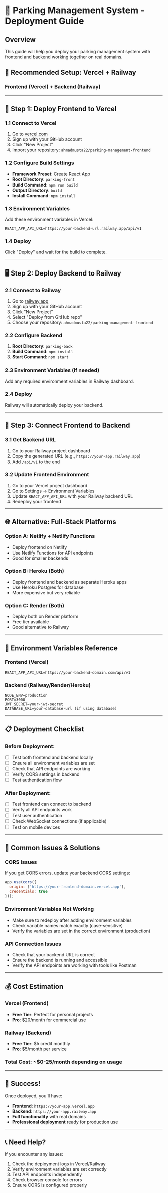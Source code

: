 # 🚀 Parking Management System - Deployment Guide

## Overview
This guide will help you deploy your parking management system with frontend and backend working together on real domains.

## 🎯 Recommended Setup: Vercel + Railway

### Frontend (Vercel) + Backend (Railway)

---

## 📱 **Step 1: Deploy Frontend to Vercel**

### 1.1 Connect to Vercel
1. Go to [vercel.com](https://vercel.com)
2. Sign up with your GitHub account
3. Click "New Project"
4. Import your repository: `ahmadmusta22/parking-management-frontend`

### 1.2 Configure Build Settings
- **Framework Preset**: Create React App
- **Root Directory**: `parking-front`
- **Build Command**: `npm run build`
- **Output Directory**: `build`
- **Install Command**: `npm install`

### 1.3 Environment Variables
Add these environment variables in Vercel:
```
REACT_APP_API_URL=https://your-backend-url.railway.app/api/v1
```

### 1.4 Deploy
Click "Deploy" and wait for the build to complete.

---

## 🖥️ **Step 2: Deploy Backend to Railway**

### 2.1 Connect to Railway
1. Go to [railway.app](https://railway.app)
2. Sign up with your GitHub account
3. Click "New Project"
4. Select "Deploy from GitHub repo"
5. Choose your repository: `ahmadmusta22/parking-management-frontend`

### 2.2 Configure Backend
1. **Root Directory**: `parking-back`
2. **Build Command**: `npm install`
3. **Start Command**: `npm start`

### 2.3 Environment Variables (if needed)
Add any required environment variables in Railway dashboard.

### 2.4 Deploy
Railway will automatically deploy your backend.

---

## 🔗 **Step 3: Connect Frontend to Backend**

### 3.1 Get Backend URL
1. Go to your Railway project dashboard
2. Copy the generated URL (e.g., `https://your-app.railway.app`)
3. Add `/api/v1` to the end

### 3.2 Update Frontend Environment
1. Go to your Vercel project dashboard
2. Go to Settings → Environment Variables
3. Update `REACT_APP_API_URL` with your Railway backend URL
4. Redeploy your frontend

---

## 🌐 **Alternative: Full-Stack Platforms**

### Option A: Netlify + Netlify Functions
- Deploy frontend on Netlify
- Use Netlify Functions for API endpoints
- Good for smaller backends

### Option B: Heroku (Both)
- Deploy frontend and backend as separate Heroku apps
- Use Heroku Postgres for database
- More expensive but very reliable

### Option C: Render (Both)
- Deploy both on Render platform
- Free tier available
- Good alternative to Railway

---

## 🔧 **Environment Variables Reference**

### Frontend (Vercel)
```
REACT_APP_API_URL=https://your-backend-domain.com/api/v1
```

### Backend (Railway/Render/Heroku)
```
NODE_ENV=production
PORT=3000
JWT_SECRET=your-jwt-secret
DATABASE_URL=your-database-url (if using database)
```

---

## 📋 **Deployment Checklist**

### Before Deployment:
- [ ] Test both frontend and backend locally
- [ ] Ensure all environment variables are set
- [ ] Check that API endpoints are working
- [ ] Verify CORS settings in backend
- [ ] Test authentication flow

### After Deployment:
- [ ] Test frontend can connect to backend
- [ ] Verify all API endpoints work
- [ ] Test user authentication
- [ ] Check WebSocket connections (if applicable)
- [ ] Test on mobile devices

---

## 🚨 **Common Issues & Solutions**

### CORS Issues
If you get CORS errors, update your backend CORS settings:
```javascript
app.use(cors({
  origin: ['https://your-frontend-domain.vercel.app'],
  credentials: true
}));
```

### Environment Variables Not Working
- Make sure to redeploy after adding environment variables
- Check variable names match exactly (case-sensitive)
- Verify the variables are set in the correct environment (production)

### API Connection Issues
- Check that your backend URL is correct
- Ensure the backend is running and accessible
- Verify the API endpoints are working with tools like Postman

---

## 💰 **Cost Estimation**

### Vercel (Frontend)
- **Free Tier**: Perfect for personal projects
- **Pro**: $20/month for commercial use

### Railway (Backend)
- **Free Tier**: $5 credit monthly
- **Pro**: $5/month per service

### Total Cost: ~$0-25/month depending on usage

---

## 🎉 **Success!**

Once deployed, you'll have:
- **Frontend**: `https://your-app.vercel.app`
- **Backend**: `https://your-app.railway.app`
- **Full functionality** with real domains
- **Professional deployment** ready for production use

---

## 📞 **Need Help?**

If you encounter any issues:
1. Check the deployment logs in Vercel/Railway
2. Verify environment variables are set correctly
3. Test API endpoints independently
4. Check browser console for errors
5. Ensure CORS is configured properly
